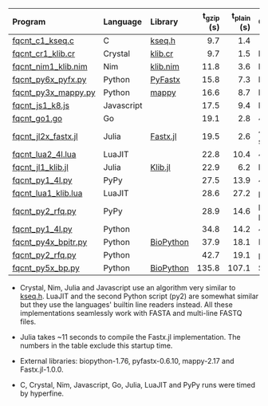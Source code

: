 |Program | Language | Library | t<sub>gzip</sub> (s) | t<sub>plain</sub> (s) | Comments |
|:-------|:---------|:--------|---------------------:|----------------------:|:---------|
|[fqcnt\_c1\_kseq.c](fqcnt_c1_kseq.c)          |C         |[kseq.h](../lib/kseq.h)     |  9.7|  1.4||
|[fqcnt\_cr1\_klib.cr](fqcnt_cr1_klib.cr)      |Crystal   |[klib.cr](../lib/klib.cr)   |  9.7|  1.5|kseq.h port|
|[fqcnt\_nim1\_klib.nim](fqcnt_nim1_klib.nim)  |Nim       |[klib.nim](../lib/klib.nim) | 11.8|  3.6|kseq.h port|
|[fqcnt\_py6x\_pyfx.py](fqcnt_py6x_pyfx.py)    |Python    |[PyFastx][pyfx]             | 15.8|  7.3|kseq.h binding|
|[fqcnt\_py3x\_mappy.py](fqcnt_py3x_mappy.py)  |Python    |[mappy][mappy]              | 16.6|  8.7|kseq.h binding|
|[fqcnt\_js1\_k8.js](fqcnt_js1_k8.js)          |Javascript|                            | 17.5|  9.4|kseq.h port|
|[fqcnt\_go1.go](fqcnt_go1.go)                 |Go        |                            | 19.1|  2.8|4-line only|
|[fqcnt\_jl2x\_fastx.jl](fqcnt_jl2x_fastx.jl)  |Julia     |[Fastx.jl][fx.jl]           | 19.5|  2.6|4-line only; no startup|
|[fqcnt\_lua2\_4l.lua](fqcnt\_lua2\_4l.lua)    |LuaJIT    |                            | 22.8| 10.4|4-line only|
|[fqcnt\_jl1\_klib.jl](fqcnt_jl1_klib.jl)      |Julia     |[Klib.jl](../lib/Klib.jl)   | 22.9|  6.2|kseq.h port|
|[fqcnt\_py1\_4l.py](fqcnt_py1_4l.py)          |PyPy      |                            | 27.5| 13.9|4-line only; pypy|
|[fqcnt\_lua1\_klib.lua](fqcnt\_lua1\_klib.lua)|LuaJIT    |                            | 28.6| 27.2|partial kseq.h port|
|[fqcnt\_py2\_rfq.py](fqcnt_py2_rfq.py)        |PyPy      |                            | 28.9| 14.6|partial kseq.h port; pypy|
|[fqcnt\_py1\_4l.py](fqcnt_py1_4l.py)          |Python    |                            | 34.8| 14.2|4-line only|
|[fqcnt\_py4x\_bpitr.py](fqcnt_py4x_bpitr.py)  |Python    |[BioPython][bp]             | 37.9| 18.1|FastqGeneralIterator|
|[fqcnt\_py2\_rfq.py](fqcnt_py2_rfq.py)        |Python    |                            | 42.7| 19.1|partial kseq.h port|
|[fqcnt\_py5x\_bp.py](fqcnt_py5x_bp.py)        |Python    |[BioPython][bp]             |135.8|107.1|SeqIO.parse|

* Crystal, Nim, Julia and Javascript use an algorithm very similar to
  [kseq.h](../lib/kseq.h). LuaJIT and the second Python script (py2) are
  somewhat similar but they use the languages' builtin line readers instead. All
  these implementations seamlessly work with FASTA and multi-line FASTQ files.

* Julia takes ~11 seconds to compile the Fastx.jl implementation. The numbers
  in the table exclude this startup time.

* External libraries: biopython-1.76, pyfastx-0.6.10, mappy-2.17 and
  Fastx.jl-1.0.0.

* C, Crystal, Nim, Javascript, Go, Julia, LuaJIT and PyPy runs were timed by
  hyperfine.

[bp]: https://biopython.org/
[fx.jl]: https://github.com/BioJulia/FASTX.jl
[mappy]: https://github.com/lh3/minimap2/tree/master/python
[pyfx]: https://github.com/lmdu/pyfastx
